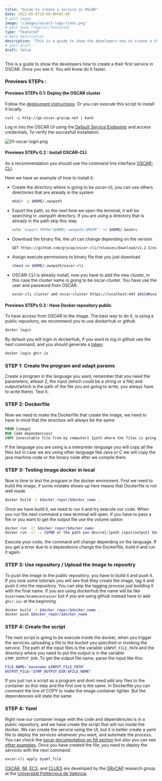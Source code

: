 ```yaml
---
title: "Guide to create a service in OSCAR"
date: 2022-05-6T18:00:00+01:00
# post image
image: "/images/oscar3-logo-trans.png"
# post type (regular/featured)
type: "featured"
# meta description
description: "This is a guide to show the developers how to create a their first service in OSCAR."
# post draft
draft: false
---
```



This is a guide to show the developers how to create a their first service in OSCAR. Once you see it. You will know do it faster.


### Previews STEPs :



#### Previews STEPs 0.1: Deploy the OSCAR cluster


Follow the [deployment instructions](https://o-scar.readthedocs.io/en/latest/deploy.html). Or you can execute this script to install it locally.
```
curl -L http://go.oscar.grycap.net | bash
```
Log in into the OSCAR UI using the [Default Service Endpoints](https://o-scar.readthedocs.io/en/latest/usage.html#default-service-endpoints) and access credentials. To verify the succesfull installation.

![01-oscar-login.png](../../images/blog/post-text-to-speech/01-oscar-login.png)


#### Previews STEPs 0.2 : Install OSCAR-CLI

As a recommendation you should use the command line interface [OSCAR-CLI](https://docs.oscar.grycap.net/oscar-cli/).

Here we have an example of how to install it:

  * Create the directory where is going to be oscar-cli, you can use others directories that are already in the system
    ```bash
    mkdir -p $HOME/.ownpath
    ```

  * Export the path, so the next time we open the terminal, it will be searching in .ownpath directory. If you are using a directory that is already in the path skip this step 
    ``` bash
    echo 'export PATH="$HOME/.ownpath:$PATH"' >> $HOME/.bashrc
    ```

  * Download the binary file, the url can change depending on the version
    ``` bash
    GET https://github.com/grycap/oscar-cli/releases/download/v1.2.5/oscar-cli > $HOME/.ownpath/oscar-cli
    ```

  * Assign execute permissions to binary file that you just download
    ``` bash
    chmod +x $HOME/.ownpath/oscar-cli
    ```

  * OSCAR-CLI is already install, now you have to add the new cluster, in this case the cluster name is going to be oscar-cluster. You have use the user and password from OSCAR.  
    ``` bash
    oscar-cli cluster add oscar-cluster https://localhost:443 $OSCARuser $OSCARpass
    ```
#### Previews STEPs 0.3 : Have Docker repository public

To have access from OSCAR to the image. The best way to do it, is using a public repository, we recommend you to use dockerhub or github    
``` bash
docker login
```
By default you will login in dockerhub, if you want to log in github use the next command, and you should generate a [token](https://github.com/settings/tokens):
``` bash
docker login ghcr.io
```


### STEP 1: Create the program and adapt params
Create a program in the language you want, remember that you need the parameters, atleast 2, the input (which could be a string or a file) and output(which is the path of the file you are going to write, you always have to write there). Test it.


### STEP 2: Dockerfile
Now we need to make the Dockerfile that create the image, we need to have in mind that the structure will always be the same:

``` Dockerfile
FROM {image}
RUN {add dependencies}
COPY {executable file from my computer} {path where the files is going to state}
```

If the language you are using is a interpreter language you will copy all the files but in case we are using other language like Java or C we will copy the java machine code or the binary code after we compile them.


### STEP 3: Testing image docker in local 

Now is time to test the program in the docker enviroment. First we need to build the image, if some mistake shows up here means that Dockerfile is not well made

``` bash
docker build -t $docker_repor/$docker_name .
```

Once we have build it, we need to run it and try execute our code. When you run the next command a new terminal will open. If you have to pass a file or you want to get the output file use the volume option

``` bash
docker run -it $docker_repor/$docker_name
docker run -it -v {$PWD or the path you desire}:{path input/output} $docker_repor/$docker_name
```

Execute your code, the command will change depending on the language. If you get a error due to a dependence change the Dockerfile, build it and run it again.


### STEP 3: Use repository / Upload the image to repositry

To push the image to the public repository, you have to build it and push it. If you look some tutorials you will see that they create the image, tag it and push it into the repository. You can skip the tagging process just building it with the final name. If you are using dockerhub the name will be like `$username/$namecontainer` but if you are using github instead have to add `ghcr.io/` at the beginning.

```bash
docker build -t $docker_repor/$docker_name .
docker push $docker_repor/$docker_name
```


### STEP 4: Create the script

The next script is going to be execute inside the docker, when you trigger the services uploading a file to the bucket you specified or invoking the service. The path of the input files is the variable `$INPUT_FILE_PATH` and the directory where you need to put the output is in the variable `$TMP_OUTPUT_DIR`. To get the output file name, parse the input like this:

``` bash 
FILE_NAME=`basename $INPUT_FILE_PATH`
OUTPUT_FILE="$TMP_OUTPUT_DIR/$FILE_NAME"
```

If you just run a script as a program and dont need add any files to the container so this step and the first one is the same. In Dockerfile you can comment the line of COPY to make the image container lighter. But the dependencies will state the same.



### STEP 4: Yaml

Right now our container image with the code and dependencies is in a public repository, and we have create the script that will run inside the docker. We can create the service using the UI, but it is better create a yaml file to deploy the services whenever you want, and automate the process. You can check the [oscar documentation on fdl section](https://docs.oscar.grycap.net/fdl/) but also you can see [other examples](https://github.com/grycap/oscar/tree/master/examples). Once you have created the file, you need to deploy the services with the next command:

``` bash
oscar-cli apply $yaml_file
```




[OSCAR](https://grycap.github.io/oscar/), [IM](http://www.grycap.upv.es/im), [EC3](https://github.com/grycap/ec3), and [CLUES](https://www.grycap.upv.es/clues/) are developed by the [GRyCAP](https://www.grycap.upv.es/) research group at the [Universitat Politècnica de València](https://www.upv.es/).
